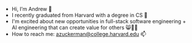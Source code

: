- Hi, I’m Andrew 👋
- I recently graduated from Harvard with a degree in CS 👀 
- I'm excited about new opportunities in full-stack software engineering + AI engineering that can create value for others 😸🧠🧞
- How to reach me: azuckerman@college.harvard.edu 📫

<!---
andzuck/andzuck is a ✨ special ✨ repository because its `README.md` (this file) appears on your GitHub profile.
You can click the Preview link to take a look at your changes.
--->
